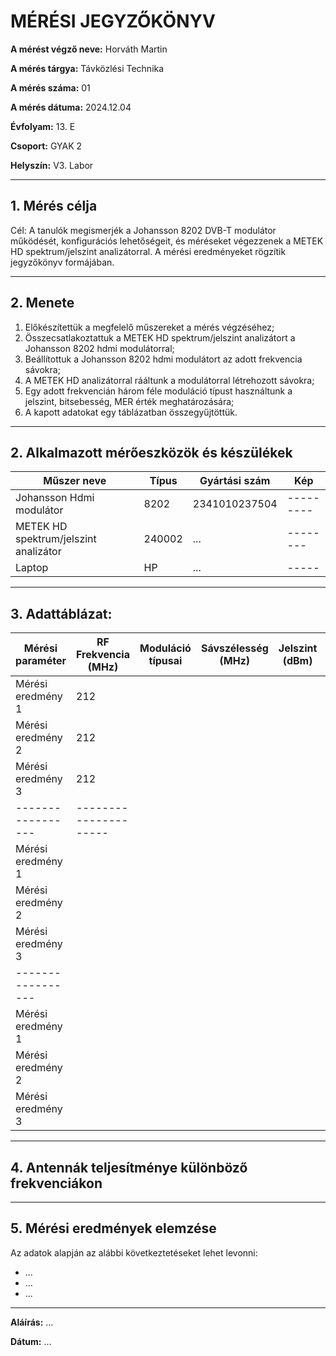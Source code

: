 
# MÉRÉSI JEGYZŐKÖNYV

**A mérést végző neve:**  Horváth Martin

**A mérés tárgya:** Távközlési Technika        

**A mérés száma:** 01

**A mérés dátuma:**   2024.12.04 

**Évfolyam:** 13. E  

**Csoport:** GYAK 2  

**Helyszín:** V3. Labor

---

## 1. Mérés célja
Cél: A tanulók megismerjék a Johansson 8202 DVB-T modulátor működését, konfigurációs lehetőségeit, és méréseket végezzenek a METEK HD spektrum/jelszint analizátorral. A mérési eredményeket rögzítik jegyzőkönyv formájában.

---
## 2. Menete
1. Előkészítettük a megfelelő műszereket a mérés végzéséhez;
2. Összecsatlakoztattuk a METEK HD spektrum/jelszint analizátort a Johansson 8202 hdmi modulátorral;
3. Beállítottuk a Johansson 8202 hdmi modulátort az adott frekvencia sávokra;
4. A METEK HD analizátorral rááltunk a modulátorral létrehozott sávokra;
5. Egy adott frekvencián három féle moduláció típust használtunk a jelszint, bitsebesség, MER érték meghatározására;
6. A kapott adatokat egy táblázatban összegyűjtöttük.

---

## 2. Alkalmazott mérőeszközök és készülékek

| Műszer neve                         | Típus       | Gyártási szám | Kép |
| ----------------------------------- | ----------- | ------------- |-----|
| Johansson Hdmi modulátor  | 8202    | 2341010237504          |---------
| METEK HD spektrum/jelszint analizátor| 240002 | ...    |--------|
| Laptop | HP       | ...    |-----|

---

## 3. Adattáblázat: 

| Mérési paraméter    | RF Frekvencia (MHz) | Moduláció típusai   | Sávszélesség (MHz)  |Jelszint (dBm) |Bitsebesség (Mbps) |MER érték (dB) |
|---------------------|---------------------|---------------------|---------------------|---------------|-------------------|---------------|
|Mérési eredmény 1    |         212         |
|Mérési eredmény 2    |         212         |
|Mérési eredmény 3    |         212         |
|-----------------    |---------------------|
|Mérési eredmény 1    |
|Mérési eredmény 2    |
|Mérési eredmény 3    |
|-----------------    |
|Mérési eredmény 1    |
|Mérési eredmény 2    |
|Mérési eredmény 3    |



---

## 4. Antennák teljesítménye különböző frekvenciákon


---

## 5. Mérési eredmények elemzése
Az adatok alapján az alábbi következtetéseket lehet levonni:

- ...
- ...
- ...
---





**Aláírás:** ...

**Dátum:** ...


